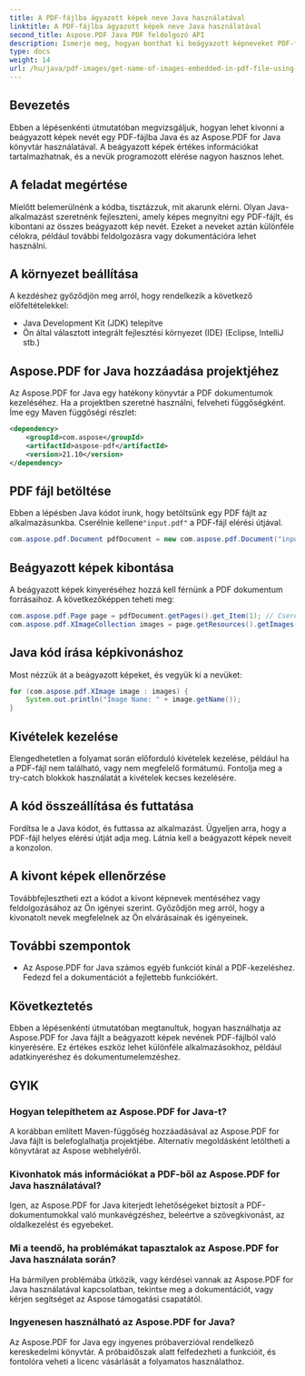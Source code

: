 ```yaml
---
title: A PDF-fájlba ágyazott képek neve Java használatával
linktitle: A PDF-fájlba ágyazott képek neve Java használatával
second_title: Aspose.PDF Java PDF feldolgozó API
description: Ismerje meg, hogyan bonthat ki beágyazott képneveket PDF-fájlokból Java és Aspose.PDF for Java használatával. Lépésről lépésre útmutató forráskóddal a hatékony PDF-adatok kinyeréséhez.
type: docs
weight: 14
url: /hu/java/pdf-images/get-name-of-images-embedded-in-pdf-file-using-java/
---
```

## Bevezetés

Ebben a lépésenkénti útmutatóban megvizsgáljuk, hogyan lehet kivonni a beágyazott képek nevét egy PDF-fájlba Java és az Aspose.PDF for Java könyvtár használatával. A beágyazott képek értékes információkat tartalmazhatnak, és a nevük programozott elérése nagyon hasznos lehet.

## A feladat megértése

Mielőtt belemerülnénk a kódba, tisztázzuk, mit akarunk elérni. Olyan Java-alkalmazást szeretnénk fejleszteni, amely képes megnyitni egy PDF-fájlt, és kibontani az összes beágyazott kép nevét. Ezeket a neveket aztán különféle célokra, például további feldolgozásra vagy dokumentációra lehet használni.

## A környezet beállítása

A kezdéshez győződjön meg arról, hogy rendelkezik a következő előfeltételekkel:

- Java Development Kit (JDK) telepítve
- Ön által választott integrált fejlesztési környezet (IDE) (Eclipse, IntelliJ stb.)

## Aspose.PDF for Java hozzáadása projektjéhez

Az Aspose.PDF for Java egy hatékony könyvtár a PDF dokumentumok kezeléséhez. Ha a projektben szeretné használni, felveheti függőségként. Íme egy Maven függőségi részlet:

```xml
<dependency>
    <groupId>com.aspose</groupId>
    <artifactId>aspose-pdf</artifactId>
    <version>21.10</version>
</dependency>
```

## PDF fájl betöltése

 Ebben a lépésben Java kódot írunk, hogy betöltsünk egy PDF fájlt az alkalmazásunkba. Cserélnie kellene`"input.pdf"` a PDF-fájl elérési útjával.

```java
com.aspose.pdf.Document pdfDocument = new com.aspose.pdf.Document("input.pdf");
```

## Beágyazott képek kibontása

A beágyazott képek kinyeréséhez hozzá kell férnünk a PDF dokumentum forrásaihoz. A következőképpen teheti meg:

```java
com.aspose.pdf.Page page = pdfDocument.getPages().get_Item(1); // Cserélje ki a kívánt oldalszámmal
com.aspose.pdf.XImageCollection images = page.getResources().getImages();
```

## Java kód írása képkivonáshoz

Most nézzük át a beágyazott képeket, és vegyük ki a nevüket:

```java
for (com.aspose.pdf.XImage image : images) {
    System.out.println("Image Name: " + image.getName());
}
```

## Kivételek kezelése

Elengedhetetlen a folyamat során előforduló kivételek kezelése, például ha a PDF-fájl nem található, vagy nem megfelelő formátumú. Fontolja meg a try-catch blokkok használatát a kivételek kecses kezelésére.

## A kód összeállítása és futtatása

Fordítsa le a Java kódot, és futtassa az alkalmazást. Ügyeljen arra, hogy a PDF-fájl helyes elérési útját adja meg. Látnia kell a beágyazott képek neveit a konzolon.

## A kivont képek ellenőrzése

Továbbfejlesztheti ezt a kódot a kivont képnevek mentéséhez vagy feldolgozásához az Ön igényei szerint. Győződjön meg arról, hogy a kivonatolt nevek megfelelnek az Ön elvárásainak és igényeinek.

## További szempontok

- Az Aspose.PDF for Java számos egyéb funkciót kínál a PDF-kezeléshez. Fedezd fel a dokumentációt a fejlettebb funkciókért.

## Következtetés

Ebben a lépésenkénti útmutatóban megtanultuk, hogyan használhatja az Aspose.PDF for Java fájlt a beágyazott képek nevének PDF-fájlból való kinyerésére. Ez értékes eszköz lehet különféle alkalmazásokhoz, például adatkinyeréshez és dokumentumelemzéshez.

## GYIK

### Hogyan telepíthetem az Aspose.PDF for Java-t?

A korábban említett Maven-függőség hozzáadásával az Aspose.PDF for Java fájlt is belefoglalhatja projektjébe. Alternatív megoldásként letöltheti a könyvtárat az Aspose webhelyéről.

### Kivonhatok más információkat a PDF-ből az Aspose.PDF for Java használatával?

Igen, az Aspose.PDF for Java kiterjedt lehetőségeket biztosít a PDF-dokumentumokkal való munkavégzéshez, beleértve a szövegkivonást, az oldalkezelést és egyebeket.

### Mi a teendő, ha problémákat tapasztalok az Aspose.PDF for Java használata során?

Ha bármilyen problémába ütközik, vagy kérdései vannak az Aspose.PDF for Java használatával kapcsolatban, tekintse meg a dokumentációt, vagy kérjen segítséget az Aspose támogatási csapatától.

### Ingyenesen használható az Aspose.PDF for Java?

Az Aspose.PDF for Java egy ingyenes próbaverzióval rendelkező kereskedelmi könyvtár. A próbaidőszak alatt felfedezheti a funkcióit, és fontolóra veheti a licenc vásárlását a folyamatos használathoz.